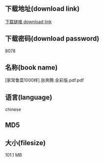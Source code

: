 ## 下载地址(download link)
[下载链接 download link](https://voluble-croquembouche-d321dc.netlify.app/?s=%5B%E5%AE%B6%E5%B8%B8%E9%B2%81%E8%8F%9C1000%E6%A0%B7%5D.%E5%BC%A0%E5%A5%94%E8%85%BE.%E5%85%A8%E5%BD%A9%E7%89%88.pdf)

## 下载密码(download password)
8078

## 名称(book name)
[家常鲁菜1000样].张奔腾.全彩版.pdf.pdf

## 语言(language)
chinese

## MD5


## 大小(filesize)
101.1 MB
